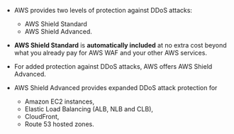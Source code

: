 * AWS provides two levels of protection against DDoS attacks: 
  * AWS Shield Standard
  * AWS Shield Advanced. 

* **AWS Shield Standard** is **automatically included** at no extra cost beyond what you already pay for AWS WAF and your other AWS services. 
* For added protection against DDoS attacks, AWS offers AWS Shield Advanced. 
* AWS Shield Advanced provides expanded DDoS attack protection for 
  *  Amazon EC2 instances, 
  *  Elastic Load Balancing (ALB, NLB and CLB), 
  *  CloudFront, 
  *  Route 53 hosted zones.